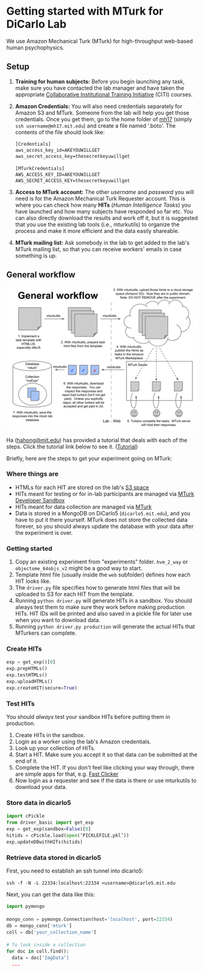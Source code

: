 # Getting started with MTurk for DiCarlo Lab

We use Amazon Mechanical Turk (MTurk) for high-throughput web-based human psychophysics.

## Setup

1. **Training for human subjects:** Before you begin launching any task, make sure you have contacted the lab manager and have taken the appropriate [Collaborative Institutional Training Initiative](http://couhes.mit.edu/training-research-involving-human-subjects) (CITI) courses.

2. **Amazon Credentials:** You will also need credentials separately for Amazon S3 and MTurk. Someone from the lab will help you get those credentials. Once you get them, go to the home folder of [mh17](http://mindhive.mit.edu/intro) (simply `ssh username@mh17.mit.edu`) and create a file named '.boto'. The contents of the file should look like:

    ```
    [Credentials]
    aws_access_key_id=AKEYOUWILLGET
    aws_secret_access_key=thesecretkeyuwillget

    [MTurkCredentials]
    AWS_ACCESS_KEY_ID=AKEYOUWILLGET
    AWS_SECRET_ACCESS_KEY=thesecretkeyuwillget
    ```

3. **Access to MTurk account:** The other _username_ and _password_ you will need is for the Amazon Mechanical Turk Requester account. This is where you can check how many **HITs** (_Human Intelligence Tasks_) you have launched and how many subjects have responded so far etc. You can also directly download the results and work off it, but it is suggested that you use the existing lab tools (i.e., mturkutils) to organize the process and make it more efficient and the data easily shareable.

4. **MTurk mailing list:** Ask somebody in the lab to get added to the lab's MTurk mailing list, so that you can receive workers' emails in case something is up.

## General workflow

![General Workflow](general_workflow.png)

Ha (hahong@mit.edu) has provided a tutorial that deals with each of the steps. Click the tutorial link below to see it. ([Tutorial](https://github.com/dicarlolab/mturkutils/blob/master/tutorials/Hands-on%20tutorial.pdf))

Briefly, here are the steps to get your experiment going on MTurk:

### Where things are

- HTMLs for each HIT are stored on the lab's [S3 space](https://aws.amazon.com/)
- HITs meant for testing or for in-lab participants are managed via [MTurk Developer Sandbox](https://workersandbox.mturk.com)
- HITs meant for data collection are managed via [MTurk](https://www.mturk.com)
- Data is stored in a MongoDB on DiCarlo5 (`dicarlo5.mit.edu`), and you have to put it there yourself. MTurk does not store the collected data forever, so you should always update the database with your data after the experiment is over.

### Getting started

1. Copy an existing experiment from "experiments" folder. `hvm_2_way` or `objectome_64objs_v2` might be a good way to start.
2. Template html file (usually inside the `web` subfolder) defines how each HIT looks like.
3. The `driver.py` file specifies how to generate html files that will be uploaded to S3 for each HIT from the template.
4. Running `python driver.py` will generate HITs in a sandbox. You should always test them to make sure they work before making production HITs. HIT IDs will be printed and also saved in a pickle file for later use when you want to download data.
5. Running `python driver.py production` will generate the actual HITs that MTurkers can complete.

### Create HITs

```python
exp = get_exp()[0]
exp.prepHTMLs()
exp.testHTMLs()
exp.uploadHTMLs()
exp.createHIT(secure=True)
```

### Test HITs

You should *always* test your sandbox HITs before putting them in production.

1. Create HITs in the sandbox.
2. Login as a worker using the lab's Amazon credentials.
3. Look up your collection of HITs.
4. Start a HIT. Make sure you accept it so that data can be submitted at the end of it.
5. Complete the HIT. If you don't feel like clicking your way through, there are simple apps for that, e.g. [Fast Clicker](http://www.murgaa.com/fast-clicker/)
6. Now login as a requester and see if the data is there or use mturkutils to download your data.

### Store data in dicarlo5

```python
import cPickle
from driver_basic import get_exp
exp = get_exp(sandbox=False)[0]
hitids = cPickle.load(open(‘PICKLEFILE.pkl’))
exp.updateDBwithHITs(hitids)
```

### Retrieve data stored in dicarlo5

First, you need to establish an ssh tunnel into dicarlo5:

`ssh -f -N -L 22334:localhost:22334 <username>@dicarlo5.mit.edu`

Next, you can get the data like this:

```python
import pymongo

mongo_conn = pymongo.Connection(host='localhost', port=22334)
db = mongo_conn['mturk']
coll = db['your_collection_name']

# To look inside a collection
for doc in coll.find():
  data = doc['ImgData’]
  ...
```

